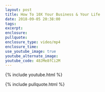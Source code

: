 ```yaml
---
layout: post
title: How To 10X Your Business & Your Life
date: 2018-09-05 20:38:00
tags:
excerpt:
enclosure:
pullquote:
enclosure_type: video/mp4
enclosure_time:
use_youtube_image: true
youtube_alternate_image:
youtube_code: 48JMe8fCi2M
---
```


{% include youtube.html %}

{% include pullquote.html %}